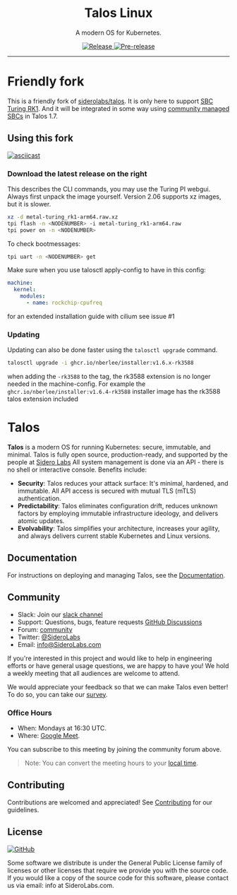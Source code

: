 <!-- markdownlint-disable MD041 -->

<p align="center">
  <h1 align="center">Talos Linux</h1>
  <p align="center">A modern OS for Kubernetes.</p>
  <p align="center">
    <a href="https://github.com/talos-systems/talos/releases/latest">
      <img alt="Release" src="https://img.shields.io/github/release/talos-systems/talos.svg?logo=github&logoColor=white&style=flat-square">
    </a>
    <a href="https://github.com/talos-systems/talos/releases/latest">
      <img alt="Pre-release" src="https://img.shields.io/github/release-pre/talos-systems/talos.svg?label=pre-release&logo=GitHub&logoColor=white&style=flat-square">
    </a>
  </p>
</p>

---
# Friendly fork
This is a friendly fork of [siderolabs/talos](siderolabs/talos). It is only here to support [SBC Turing RK1](https://turingpi.com/product/turing-rk1/). And it will be integrated in some way using [community managed SBCs](https://github.com/siderolabs/talos/issues/8065) in Talos 1.7.

## Using this fork
[![asciicast](https://asciinema.org/a/635709.svg)](https://asciinema.org/a/635709)

### Download the latest release on the right

This describes the CLI commands, you may use the Turing PI webgui. Always first unpack the image yourself. Version 2.06 supports xz images, but it is slower.
```sh
xz -d metal-turing_rk1-arm64.raw.xz
tpi flash -n <NODENUMBER> -i metal-turing_rk1-arm64.raw
tpi power on -n <NODENUMBER> 
```

To check bootmessages:
```sh
tpi uart -n <NODENUMBER> get
```

Make sure when you use talosctl apply-config to have in this config:
```yaml
machine:
  kernel:
    modules:
      - name: rockchip-cpufreq
```

for an extended installation guide with cilium see issue #1

### Updating

Updating can also be done faster using the `talosctl upgrade` command.

```sh
talosctl upgrade -i ghcr.io/nberlee/installer:v1.6.x-rk3588
```
when adding the `-rk3588` to the tag, the rk3588 extension is no longer needed in the machine-config.
For example the `ghcr.io/nberlee/installer:v1.6.4-rk3588` installer image has the rk3588 talos extension included


# Talos
**Talos** is a modern OS for running Kubernetes: secure, immutable, and minimal.
Talos is fully open source, production-ready, and supported by the people at [Sidero Labs](https://www.SideroLabs.com/)
All system management is done via an API - there is no shell or interactive console.
Benefits include:

- **Security**: Talos reduces your attack surface: It's minimal, hardened, and immutable.
  All API access is secured with mutual TLS (mTLS) authentication.
- **Predictability**: Talos eliminates configuration drift, reduces unknown factors by employing immutable infrastructure ideology, and delivers atomic updates.
- **Evolvability**: Talos simplifies your architecture, increases your agility, and always delivers current stable Kubernetes and Linux versions.

## Documentation

For instructions on deploying and managing Talos, see the [Documentation](https://www.talos.dev/docs/latest/).

## Community

- Slack: Join our [slack channel](https://slack.dev.talos-systems.io)
- Support: Questions, bugs, feature requests [GitHub Discussions](https://github.com/talos-systems/talos/discussions)
- Forum: [community](https://groups.google.com/a/SideroLabs.com/forum/#!forum/community)
- Twitter: [@SideroLabs](https://twitter.com/SideroLabs)
- Email: [info@SideroLabs.com](mailto:info@SideroLabs.com)

If you're interested in this project and would like to help in engineering efforts or have general usage questions, we are happy to have you!
We hold a weekly meeting that all audiences are welcome to attend.

We would appreciate your feedback so that we can make Talos even better!
To do so, you can take our [survey](https://docs.google.com/forms/d/1TUna5YTYGCKot68Y9YN_CLobY6z9JzLVCq1G7DoyNjA/edit).

### Office Hours

- When: Mondays at 16:30 UTC.
- Where: [Google Meet](https://meet.google.com/day-pxhv-zky).

You can subscribe to this meeting by joining the community forum above.

> Note: You can convert the meeting hours to your [local time](https://everytimezone.com/s/599e61d6).

## Contributing

Contributions are welcomed and appreciated!
See [Contributing](CONTRIBUTING.md) for our guidelines.

## License

<a href="https://github.com/talos-systems/talos/blob/master/LICENSE">
  <img alt="GitHub" src="https://img.shields.io/github/license/talos-systems/talos?style=flat-square">
</a>

Some software we distribute is under the General Public License family
of licenses or other licenses that require we provide you with the
source code.
If you would like a copy of the source code for this
software, please contact us via email: info at SideroLabs.com.
